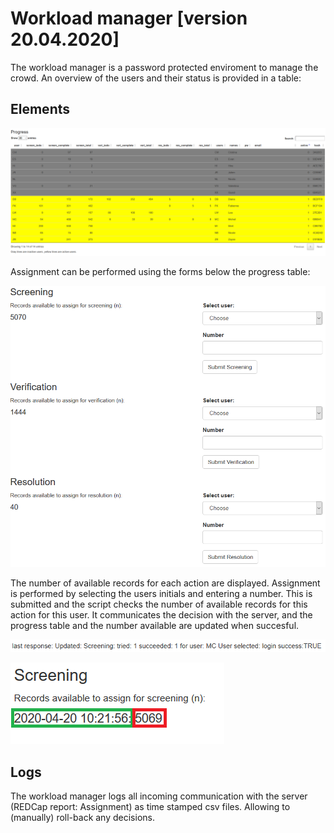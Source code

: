 # Workload manager [version 20.04.2020]

The workload manager is a password protected enviroment to manage the crowd. An overview of the users and their status is provided in a table:

## Elements

![Progress](images/progress.png)

Assignment can be performed using the forms below the progress table:

![Assignment](images/assign.png)

The number of available records for each action are displayed. Assignment is performed by selecting the users initials and entering a number. This is submitted and the script checks the number of available records for this action for this user. It communicates the decision with the server, and the progress table and the number available are updated when succesful. 

![server communication](images/server_com1.png)

![server communication2](images/server_com2.png)

## Logs

The workload manager logs all incoming communication with the server (REDCap report: Assignment) as time stamped csv files. Allowing to (manually) roll-back any decisions.
